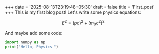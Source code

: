 +++
date = '2025-08-13T23:19:48+05:30'
draft = false
title = 'First_post'
+++
This is my first blog post! Let's write some physics equations:

$$E^2 = (pc)^2 + (m_0c^2)^2$$

And maybe add some code:

```python
import numpy as np
print("Hello, Physics!")
